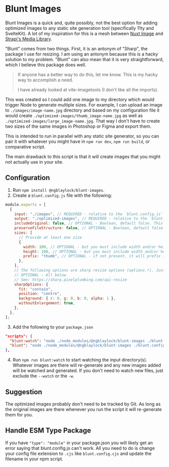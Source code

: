 # Blunt Images

Blunt Images is a quick and, quite possibly, not the best option for adding optimized images to any static site generation tool (specifically 11ty and SvelteKit). A lot of my inspiration for this is a mesh between [Nuxt Image](https://image.nuxtjs.org/) and [Strapi's Media Library](https://strapi.io/features/media-library).

"Blunt" comes from two things. First, it is an antonym of "Sharp", the package I use for resizing. I am using an antonym because this is a hacky solution to my problem. "Blunt" can also mean that it is very straightforward, which I believe this package does well.

> If anyone has a better way to do this, let me know. This is my hacky way to accomplish a need.
>
> I have already looked at vite-imagetools (I don't like all the imports).

This was created so I could add one image to my directory which would trigger Node to generate multiple sizes. For example, I can upload an image to `./images/image-name.jpg` directory and based on my configuration file it would create `./optimized-images/thumb_image-name.jpg` as well as `./optimized-images/large_image-name.jpg`. That way I don't have to create two sizes of the same images in Photoshop or Figma and export them.

This is intended to run in parallel with any static site generator, so you can pair it with whatever you might have in `npm run dev`, `npm run build`, or comparative script.

The main drawback to this script is that it will create images that you might not actually use in your site.

## Configuration

1. Run `npm install @ngblaylock/blunt-images`.
2. Create a `blunt.config.js` file with the following:

```js
module.exports = [
  {
    input: "./images", // REQUIRED - relative to the `blunt.config.js` file
    output: "./optimized-images", // REQUIRED - relative to the `blunt.config.js` file
    includeOriginal: false, // OPTIONAL - Boolean, default false. This will provide a optimized image at the original width and height (sizes have no effect here)
    preserveFileStructure: false, // OPTIONAL - Boolean, default false. If true, this will keep the folder structure in the output directory used in the input directory. If false, it will move all files over directly under the output directory
    sizes: [
      // Provide at least one size
      {
        width: 100, // OPTIONAL - but you must include width and/or height
        height: 100, // OPTIONAL - but you must include width and/or height
        prefix: "thumb", // OPTIONAL - if not present, it will prefix it with a combination of width and height. The width and height prefix will not always be the output file size depending on the fit option passed in `sharpOptions`.
      },
    ],
    // The following options are sharp resize options (options.*). Just don't use the `options.width` or `options.height` otherwise it will break (that is what the sizes array above is for).
    // OPTIONAL - All below
    // See: https://sharp.pixelplumbing.com/api-resize
    sharpOptions: {
      fit: "contain",
      position: "centre",
      background: { r: 0, g: 0, b: 0, alpha: 1 },
      withoutEnlargement: true,
    },
  },
];
```

3. Add the following to your `package.json`

```json
"scripts": {
  "blunt:watch": "node ./node_modules/@ngblaylock/blunt-images ./blunt.config.js --watch", // Or use -w instead of --watch
  "blunt": "node ./node_modules/@ngblaylock/blunt-images ./blunt.config.js"
},
```

4. Run `npm run blunt:watch` to start watching the input directory(s). Whatever images are there will re-generate and any new images added will be watched and generated. If you don't need to watch new files, just exclude the `--watch` or the `-w`.

## Suggestion

The optimized images probably don't need to be tracked by Git. As long as the original images are there whenever you run the script it will re-generate them for you.

## Handle ESM Type Package

If you have `"type": "module"` in your package.json you will likely get an error saying that blunt.config.js can't work. All you need to do is change your config file extension to `.cjs` like `blunt.config.cjs` and update the filename in your npm script.
